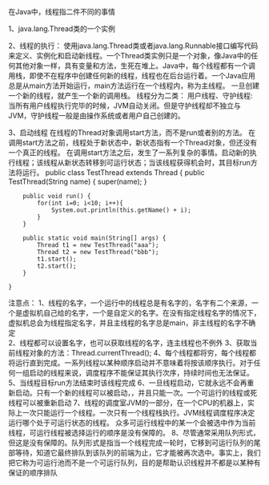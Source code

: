 在Java中，线程指二件不同的事情

1、java.lang.Thread类的一个实例

2、线程的执行：
	使用java.lang.Thread类或者java.lang.Runnable接口编写代码来定义、实例化和启动新线程。一个Thread类实例只是一个对象，像Java中的任何其他对象一样，具有变量和方法，生死在堆上。Java中，每个线程都有一个调用栈，即使不在程序中创建任何新的线程，线程也在后台运行着。一个Java应用总是从main方法开始运行，main方法运行在一个线程内，称为主线程。 一旦创建一个新的线程，就产生一个新的调用栈。
	线程分为二类：
		用户线程、守护线程:  当所有用户线程执行完毕的时候，JVM自动关闭。但是守护线程却不独立与JVM，守护线程一般是由操作系统或者用户自己创建的。

3、启动线程
	在线程的Thread对象调用start方法，而不是run或者别的方法。 在调用start方法之前，线程处于新状态中，新状态指有一个Thread对象，但还没有一个真正的线程。 在调用start方法之后，发生了一系列复杂的事情。启动新的执行线程；该线程从新状态转移到可运行状态；当该线程获得机会时，其目标run方法将运行。
	public class TestThread extends Thread { 
		public TestThread(String name) {
			super(name);
		}

		public void run() {
			for(int i=0; i<10; i++){
				System.out.println(this.getName() + i);
			}
		}

		public static void main(String[] args) {
			Thread t1 = new TestThread("aaa");
			Thread t2 = new TestThread("bbb");
			t1.start();
			t2.start();
		}

	}		

注意点：
	1、线程的名字，一个运行中的线程总是有名字的，名字有二个来源，一个是虚拟机自己给的名字，一个是自定义的名字。在没有指定线程名字的情况下，虚拟机总会为线程指定名字，并且主线程的名字总是main，非主线程的名字不确定	
	2、线程都可以设置名字，也可以获取线程的名字，连主线程也不例外
	3、获取当前线程对象的方法：Thread.currentThread();
	4、每个线程都将穷，每个线程都将运行直到完成。一系列线程以某种顺序启动并不意味着将按该顺序执行。对于任何一组启动的线程来说，调度程序不能保证其执行次序，持续时间也无法保证。
	5、当线程目标run方法结束时该线程完成
	6、一旦线程启动，它就永远不会再重新启动。只有一个新的线程可以被启动，，并且只能一次。一个可运行的线程或死线程可以被重新启动
	7、线程的调度室JVM的一部分，在一个CPU的机器上，实际上一次只能运行一个线程。一次只有一个线程栈执行。JVM线程调度程序决定运行哪个处于可运行状态的线程。 众多可运行线程中的某一个会被选中作为当前线程，可运行线程被选择运行的顺序是没有保障的。
	8、尽管通常采用队列形式，但这是没有保障的。队列形式是指当一个线程完成一轮时，它移到可运行队列的尾部等待，知道它最终排队到该队列的前端为止，它才能被再次选中。事实上，我们把它称为可运行池而不是一个可运行队列，目的是帮助认识线程并不都是以某种有保证的顺序排队
